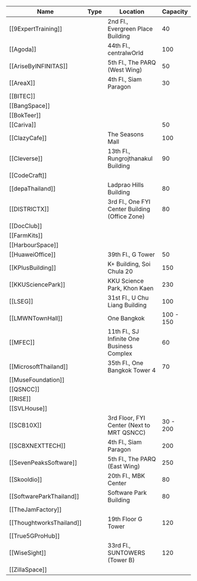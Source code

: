 | Name | Type | Location | Capacity |
| ----- | ----- | ----- | ----- |
| [[9ExpertTraining]] |  | 2nd Fl., Evergreen Place Building | 40 |
| [[Agoda]] |  | 44th Fl., centralwOrld | 100 |
| [[AriseByINFINITAS]] |  | 5th Fl., The PARQ (West Wing) | 50 |
| [[AreaX]] |  | 4th Fl., Siam Paragon | 30 |
| [[BITEC]] |  |  |  | 
| [[BangSpace]] |  |  |  |
| [[BokTeer]] |  |  |  |
| [[Cariva]] |  |  | 50 |
| [[ClazyCafe]] |  | The Seasons Mall | 100 |
| [[Cleverse]] |  | 13th Fl., Rungrojthanakul Building | 90 |
| [[CodeCraft]] |  |  |  |
| [[depaThailand]] |  | Ladprao Hills Building | 80 |
| [[DISTRICTX]] |  | 3rd Fl., One FYI Center Building (Office Zone) | 80 |
| [[DocClub]] |  |  |  |
| [[FarmKits]] |  |  |  |
| [[HarbourSpace]] |  |  |  |
| [[HuaweiOffice]] |  | 39th Fl., G Tower | 50 |
| [[KPlusBuilding]] |  | K+ Building, Soi Chula 20 | 150 |
| [[KKUSciencePark]] |  | KKU Science Park, Khon Kaen | 230 |
| [[LSEG]] |  | 31st Fl., U Chu Liang Building | 100 |
| [[LMWNTownHall]] |  | One Bangkok | 100 - 150 |
| [[MFEC]] |  | 11th Fl., SJ Infinite One Business Complex | 60 |
| [[MicrosoftThailand]] |  | 35th Fl., One Bangkok Tower 4 | 70 |
| [[MuseFoundation]] |  |  |  |
| [[QSNCC]] |  |  |  |
| [[RISE]] |  |  |  |
| [[SVLHouse]] |  |  |  |
| [[SCB10X]] |  | 3rd Floor, FYI Center (Next to MRT QSNCC) | 30 - 200 |
| [[SCBXNEXTTECH]] |  | 4th Fl., Siam Paragon | 200 |
| [[SevenPeaksSoftware]] |  | 5th Fl., The PARQ (East Wing) | 250 |
| [[Skooldio]] |  | 20th Fl., MBK Center | 80 |
| [[SoftwareParkThailand]] |  | Software Park Building | 80 |
| [[TheJamFactory]] |  |  |  |
| [[ThoughtworksThailand]] |   | 19th Floor G Tower | 120 |
| [[True5GProHub]] |  |  |  |
| [[WiseSight]] |  | 33rd Fl., SUNTOWERS (Tower B) | 120 |
| [[ZillaSpace]] |  |  |  |
